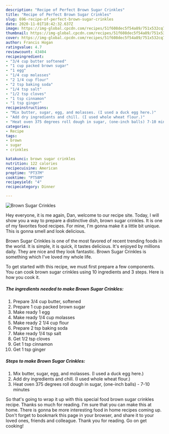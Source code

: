 ```yaml
---
description: "Recipe of Perfect Brown Sugar Crinkles"
title: "Recipe of Perfect Brown Sugar Crinkles"
slug: 696-recipe-of-perfect-brown-sugar-crinkles
date: 2020-11-01T18:42:32.637Z
image: https://img-global.cpcdn.com/recipes/51f608dec5f54a89/751x532cq70/brown-sugar-crinkles-recipe-main-photo.jpg
thumbnail: https://img-global.cpcdn.com/recipes/51f608dec5f54a89/751x532cq70/brown-sugar-crinkles-recipe-main-photo.jpg
cover: https://img-global.cpcdn.com/recipes/51f608dec5f54a89/751x532cq70/brown-sugar-crinkles-recipe-main-photo.jpg
author: Francis Hogan
ratingvalue: 4.7
reviewcount: 43404
recipeingredient:
- "3/4 cup butter softened"
- "1 cup packed brown sugar"
- "1 egg"
- "1/4 cup molasses"
- "2 1/4 cup flour"
- "2 tsp baking soda"
- "1/4 tsp salt"
- "1/2 tsp cloves"
- "1 tsp cinnamon"
- "1 tsp ginger"
recipeinstructions:
- "Mix butter, sugar, egg, and molasses. (I used a duck egg here.)"
- "Add dry ingredients and chill. (I used whole wheat flour.)"
- "Heat oven 375 degrees roll dough in sugar, (one-inch balls) 7-10 minutes"
categories:
- Recipe
tags:
- brown
- sugar
- crinkles

katakunci: brown sugar crinkles 
nutrition: 122 calories
recipecuisine: American
preptime: "PT37M"
cooktime: "PT58M"
recipeyield: "4"
recipecategory: Dinner

---
```



![Brown Sugar Crinkles](https://img-global.cpcdn.com/recipes/51f608dec5f54a89/751x532cq70/brown-sugar-crinkles-recipe-main-photo.jpg)

Hey everyone, it is me again, Dan, welcome to our recipe site. Today, I will show you a way to prepare a distinctive dish, brown sugar crinkles. It is one of my favorites food recipes. For mine, I'm gonna make it a little bit unique. This is gonna smell and look delicious.



Brown Sugar Crinkles is one of the most favored of recent trending foods in the world. It is simple, it is quick, it tastes delicious. It's enjoyed by millions daily. They are nice and they look fantastic. Brown Sugar Crinkles is something which I've loved my whole life.


To get started with this recipe, we must first prepare a few components. You can cook brown sugar crinkles using 10 ingredients and 3 steps. Here is how you cook it.

<!--inarticleads1-->

##### The ingredients needed to make Brown Sugar Crinkles:

1. Prepare 3/4 cup butter, softened
1. Prepare 1 cup packed brown sugar
1. Make ready 1 egg
1. Make ready 1/4 cup molasses
1. Make ready 2 1/4 cup flour
1. Prepare 2 tsp baking soda
1. Make ready 1/4 tsp salt
1. Get 1/2 tsp cloves
1. Get 1 tsp cinnamon
1. Get 1 tsp ginger




<!--inarticleads2-->

##### Steps to make Brown Sugar Crinkles:

1. Mix butter, sugar, egg, and molasses. (I used a duck egg here.)
1. Add dry ingredients and chill. (I used whole wheat flour.)
1. Heat oven 375 degrees roll dough in sugar, (one-inch balls) - 7-10 minutes




So that's going to wrap it up with this special food brown sugar crinkles recipe. Thanks so much for reading. I'm sure that you can make this at home. There is gonna be more interesting food in home recipes coming up. Don't forget to bookmark this page in your browser, and share it to your loved ones, friends and colleague. Thank you for reading. Go on get cooking!
